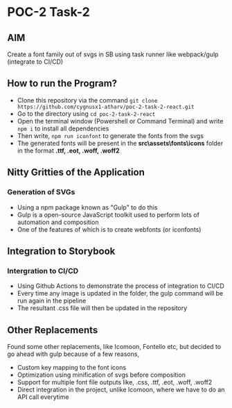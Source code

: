 # POC-2 Task-2

## AIM
Create a font family out of svgs in SB using task runner like webpack/gulp (integrate to CI/CD)

## How to run the Program?
- Clone this repository via the command `git clone https://github.com/cygnusx1-atharv/poc-2-task-2-react.git`
- Go to the directory using `cd poc-2-task-2-react`
- Open the terminal window (Powershell or Command Terminal) and write `npm i` to install all dependencies
- Then write, `npm run iconfont` to generate the fonts from the svgs
- The generated fonts will be present in the **src\assets\fonts\icons** folder in the format **.ttf, .eot, .woff, .woff2**

## Nitty Gritties of the Application

### Generation of SVGs
- Using a npm package known as "Gulp" to do this
- Gulp is a open-source JavaScript toolkit used to perform lots of automation and composition
- One of the features of which is to create webfonts (or iconfonts)

## Integration to Storybook

### Intergration to CI/CD
- Using Github Actions to demonstrate the process of integration to CI/CD
- Every time any image is updated in the folder, the gulp command will be run again in the pipeline
- The resultant .css file will then be updated in the repository

## Other Replacements
Found some other replacements, like Icomoon, Fontello etc, but decided to go ahead with gulp because of a few reasons,
- Custom key mapping to the font icons
- Optimization using minification of svgs before composition
- Support for multiple font file outputs like, .css, .ttf, .eot, .woff, .woff2
- Direct integration in the project, unlike Icomoon, where we have to do an API call everytime
